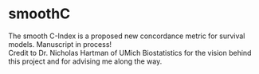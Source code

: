 # smoothC
The smooth C-Index is a proposed new concordance metric for survival models. Manuscript in process!  
Credit to Dr. Nicholas Hartman of UMich Biostatistics for the vision behind this project and for advising me along the way.
